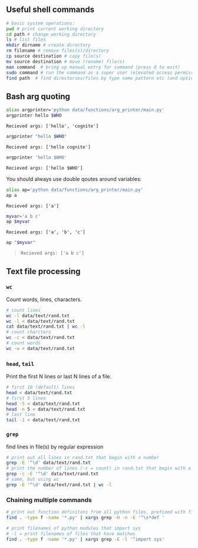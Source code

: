 ## Useful shell commands
```bash
# basic system operations:
pwd # print current working directory
cd path # change working directory
ls # list files
mkdir dirname # create directory
rm filename # remove files(s)/directory
cp source destination # copy file(s)
mv source destination # move (rename) file(s)
man command  # bring up manual entry for command (press Q to exit)
sudo command # run the command as a super user (elevated access permissions), will prompt for password
find path  # find directories/files by type name pattern etc (and optionally run a command on the results)
```

## Bash arg quoting
```bash
alias argprinter='python data/functions/arg_printer/main.py'
argprinter hello $WHO
```
```
Recieved args: ['hello', 'cognite']
```
```bash
argprinter "hello $WHO"
```
```
Recieved args: ['hello cognite']
```
```bash
argprinter 'hello $WHO'
```
```
Recieved args: ['hello $WHO']
```
You should always use double qoutes around variables:
```bash
alias ap='python data/functions/arg_printer/main.py'
ap a
```
```
Recieved args: ['a']
```
```bash
myvar='a b c'
ap $myvar
```
```
Recieved args: ['a', 'b', 'c']
```
```bash
ap "$myvar"
```
> ```
> Recieved args: ['a b c']
> ```


## Text file processing
### `wc`
Count words, lines, characters.
```bash
# count lines
wc -l data/text/rand.txt
wc -l < data/text/rand.txt
cat data/text/rand.txt | wc -l
# count charcters
wc -c < data/text/rand.txt
# count words
wc -w < data/text/rand.txt
```

### `head`, `tail`
Print the first N lines or last N lines of a file.
```bash
# first 10 (default) lines
head < data/text/rand.txt
# first 5 lines
head -5 < data/text/rand.txt
head -n 5 < data/text/rand.txt
# last line
tail -1 < data/text/rand.txt
```

### `grep`
find lines in file(s) by regular expression
```bash
# print out all lines in rand.txt that begin with a number
grep -E '^\d' data/text/rand.txt
# print the number of lines (-c = count) in rand.txt that begin with a number
grep -c -E '^\d' data/text/rand.txt
# same, but using wc
grep -E '^\d' data/text/rand.txt | wc -l
```

### Chaining multiple commands
```bash
# print out function definitons from all python files, prefixed with filename and line number
find . -type f -name '*.py' | xargs grep -H -n -E '^\s*def '

# print filenames of python modules that import sys
# -l = print filenames of files that have matches
find . -type f -name '*.py' | xargs grep -E -l '^import sys'
```
